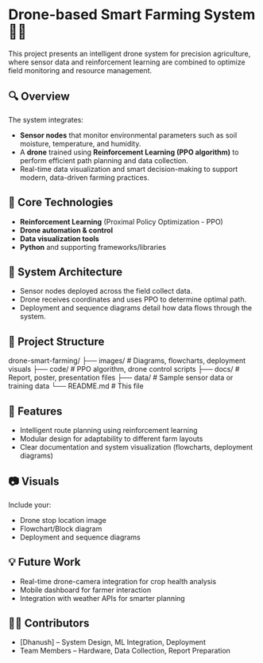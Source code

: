 # Drone-based Smart Farming System 🌾🚁

This project presents an intelligent drone system for precision agriculture, where sensor data and reinforcement learning are combined to optimize field monitoring and resource management.

## 🔍 Overview

The system integrates:
- **Sensor nodes** that monitor environmental parameters such as soil moisture, temperature, and humidity.
- A **drone** trained using **Reinforcement Learning (PPO algorithm)** to perform efficient path planning and data collection.
- Real-time data visualization and smart decision-making to support modern, data-driven farming practices.

## 🧠 Core Technologies

- **Reinforcement Learning** (Proximal Policy Optimization - PPO)
- **Drone automation & control**
- **Data visualization tools**
- **Python** and supporting frameworks/libraries

## 🧱 System Architecture

- Sensor nodes deployed across the field collect data.
- Drone receives coordinates and uses PPO to determine optimal path.
- Deployment and sequence diagrams detail how data flows through the system.

## 📁 Project Structure

drone-smart-farming/
├── images/ # Diagrams, flowcharts, deployment visuals
├── code/ # PPO algorithm, drone control scripts
├── docs/ # Report, poster, presentation files
├── data/ # Sample sensor data or training data
└── README.md # This file


## 📌 Features

- Intelligent route planning using reinforcement learning
- Modular design for adaptability to different farm layouts
- Clear documentation and system visualization (flowcharts, deployment diagrams)

## 📷 Visuals

Include your:
- Drone stop location image
- Flowchart/Block diagram
- Deployment and sequence diagrams

## 💡 Future Work

- Real-time drone-camera integration for crop health analysis
- Mobile dashboard for farmer interaction
- Integration with weather APIs for smarter planning

## 🧑‍💻 Contributors

- [Dhanush] – System Design, ML Integration, Deployment
- Team Members – Hardware, Data Collection, Report Preparation
